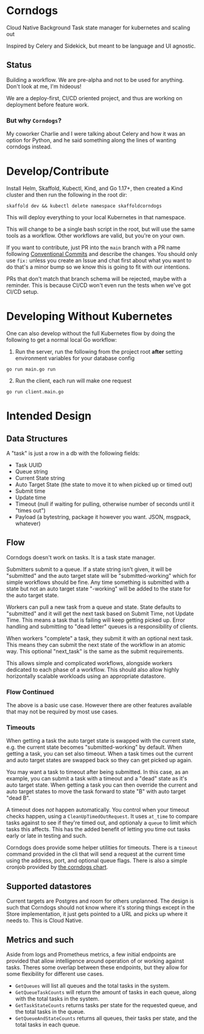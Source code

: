 # Corndogs
Cloud Native Background Task state manager for kubernetes and scaling out

Inspired by Celery and Sidekick, but meant to be language and UI agnostic.

## Status
Building a workflow. We are pre-alpha and not to be used for anything. Don't look at me, I'm hideous!

We are a deploy-first, CI/CD oriented project, and thus are working on deployment before feature work.

### But why `Corndogs`?

My coworker Charlie and I were talking about Celery and how it was an option for Python, and he said something along the lines of wanting corndogs instead.

# Develop/Contribute

Install Helm, Skaffold, Kubectl, Kind, and Go 1.17+, then created a Kind cluster and then run the following in the root dir:

`skaffold dev && kubectl delete namespace skaffoldcorndogs`

This will deploy everything to your local Kubernetes in that namespace.

This will change to be a single bash script in the root, but will use the same tools as a workflow. Other workflows are valid, but you're on your own.

If you want to contribute, just PR into the `main` branch with a PR name following [Conventional Commits](https://www.conventionalcommits.org/) and describe the changes. You should only use `fix:` unless you create an Issue and chat first about what you want to do that's a minor bump so we know this is going to fit with our intentions.

PRs that don't match that branch schema will be rejected, maybe with a reminder. This is because CI/CD won't even run the tests when we've got CI/CD setup.

# Developing Without Kubernetes

One can also develop without the full Kubernetes flow by doing the following to get a normal local Go workflow: 
1. Run the server, run the following from the project root **after** setting environment variables for your database config
```
go run main.go run
```
2. Run the client, each run will make one request
```
go run client.main.go
```

# Intended Design
## Data Structures

A "task" is just a row in a db with the following fields:
 * Task UUID
 * Queue string
 * Current State string
 * Auto Target State (the state to move it to when picked up or timed out)
 * Submit time
 * Update time
 * Timeout (null if waiting for pulling, otherwise number of seconds until it "times out")
 * Payload (a bytestring, package it however you want. JSON, msgpack, whatever)


## Flow

Corndogs doesn't work on tasks. It is a task state manager.

Submitters submit to a queue. If a state string isn't given, it will be "submitted" and the auto target state will be "submitted-working" which for simple workflows should be fine. Any time something is submitted with a state but not an auto target state "-working" will be added to the state for the auto target state.

Workers can pull a new task from a queue and state. State defaults to "submitted" and it will get the next task based on Submit Time, not Update Time. This means a task that is failing will keep getting picked up. Error handling and submitting to "dead letter" queues is a responsibility of clients.

When workers "complete" a task, they submit it with an optional next task. This means they can submit the next state of the workflow in an atomic way. This optional "next_task" is the same as the submit requirements.

This allows simple and complicated workflows, alongside workers dedicated to each phase of a workflow. This should also allow highly horizontally scalable workloads using an appropriate datastore.

### Flow Continued

The above is a basic use case. However there are other features available that may not be required by most use cases.

### Timeouts 

When getting a task the auto target state is swapped with the current state, e.g. the current state becomes "submitted-working" by default. When getting a task, you can set also timeout. When a task times out the current and auto target states are swapped back so they can get picked up again.

You may want a task to timeout after being submitted. In this case, as an example, you can submit a task with a timeout and a "dead" state as it's auto target state. When getting a task you can then override the current and auto target states to move the task forward to state "B" with auto target "dead B".

A timeout does *not* happen automatically. You control when your timeout checks happen, using a `CleanUpTimedOutRequest`. It uses `at_time` to compare tasks against to see if they're timed out, and optionaly a `queue` to limit which tasks this affects. This has the added benefit of letting you time out tasks early or late in testing and such.

Corndogs does provide some helper utilities for timeouts. There is a `timeout` command provided in the cli that will send a request at the current time using the address, port, and optional queue flags. There is also a simple cronjob provided by [the corndogs chart](https://github.com/TnLCommunity/chart-corndogs).

## Supported datastores

Current targets are Postgres and room for others unplanned. The design is such that Corndogs should not know where it's storing things except in the Store implementation, it just gets pointed to a URL and picks up where it needs to. This is Cloud Native.

## Metrics and such

Aside from logs and Prometheus metrics, a few initial endpoints are provided that allow intelligence around operation of or working against tasks.
Theres some overlap between these endpoints, but they allow for some flexibility for different use cases.
- `GetQueues` will list all queues and the total tasks in the system.
- `GetQueueTaskCounts` will return the amount of tasks in each queue, along with the total tasks in the system.
- `GetTaskStateCounts` returns tasks per state for the requested queue, and the total tasks in the queue.
- `GetQueueAndStateCounts` returns all queues, their tasks per state, and the total tasks in each queue.